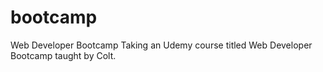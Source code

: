 # bootcamp
Web Developer Bootcamp
Taking an Udemy course titled Web Developer Bootcamp taught by Colt.
